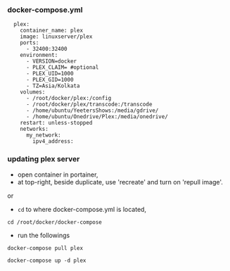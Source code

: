 ### docker-compose.yml
```
  plex:
    container_name: plex
    image: linuxserver/plex
    ports:
      - 32400:32400
    environment:
      - VERSION=docker
      - PLEX_CLAIM= #optional
      - PLEX_UID=1000
      - PLEX_GID=1000
      - TZ=Asia/Kolkata
    volumes:
      - /root/docker/plex:/config
      - /root/docker/plex/transcode:/transcode
      - /home/ubuntu/YeetersShows:/media/gdrive/
      - /home/ubuntu/Onedrive/Plex:/media/onedrive/
    restart: unless-stopped
    networks:
      my_network:
        ipv4_address:
```

### updating plex server
- open container in portainer,
- at top-right, beside duplicate, use 'recreate' and turn on 'repull image'.

or
- `cd` to where docker-compose.yml is located,
```
cd /root/docker/docker-compose
```
- run the followings
```
docker-compose pull plex
```
```
docker-compose up -d plex
```
